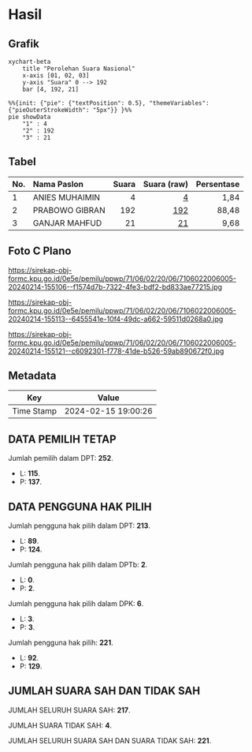 # Hasil

## Grafik

```mermaid
xychart-beta
    title "Perolehan Suara Nasional"
    x-axis [01, 02, 03]
    y-axis "Suara" 0 --> 192
    bar [4, 192, 21]
```

```mermaid
%%{init: {"pie": {"textPosition": 0.5}, "themeVariables": {"pieOuterStrokeWidth": "5px"}} }%%
pie showData
    "1" : 4
    "2" : 192
    "3" : 21
```

## Tabel

| No. | Nama Paslon    | Suara | Suara (raw) | Persentase |
|:--- |:-------------- | -----:| -----------:| ----------:|
| 1   | ANIES MUHAIMIN | 4     | [4][p-1]    | 1,84       |
| 2   | PRABOWO GIBRAN | 192   | [192][p-2]  | 88,48      |
| 3   | GANJAR MAHFUD  | 21    | [21][p-3]   | 9,68       |


[p-1]: https://github.com/gigit-pemilu/pemilu-2024/blob/main/pilpres/hitung-suara/sub/71-sulawesi-utara/sub/06-minahasa-utara/sub/02-kauditan/sub/2006-karegesan/sub/005-tps/sub/paslon-1.txt
[p-2]: https://github.com/gigit-pemilu/pemilu-2024/blob/main/pilpres/hitung-suara/sub/71-sulawesi-utara/sub/06-minahasa-utara/sub/02-kauditan/sub/2006-karegesan/sub/005-tps/sub/paslon-2.txt
[p-3]: https://github.com/gigit-pemilu/pemilu-2024/blob/main/pilpres/hitung-suara/sub/71-sulawesi-utara/sub/06-minahasa-utara/sub/02-kauditan/sub/2006-karegesan/sub/005-tps/sub/paslon-3.txt

## Foto C Plano

https://sirekap-obj-formc.kpu.go.id/0e5e/pemilu/ppwp/71/06/02/20/06/7106022006005-20240214-155106--f1574d7b-7322-4fe3-bdf2-bd833ae77215.jpg

https://sirekap-obj-formc.kpu.go.id/0e5e/pemilu/ppwp/71/06/02/20/06/7106022006005-20240214-155113--6455541e-10f4-49dc-a662-59511d0268a0.jpg

https://sirekap-obj-formc.kpu.go.id/0e5e/pemilu/ppwp/71/06/02/20/06/7106022006005-20240214-155121--c6092301-f778-41de-b526-59ab890672f0.jpg


## Metadata

| Key        | Value               |
| ---------- | ------------------- |
| Time Stamp | 2024-02-15 19:00:26 |


## DATA PEMILIH TETAP

Jumlah pemilih dalam DPT: **252**.
 * L: **115**.
 * P: **137**.

## DATA PENGGUNA HAK PILIH

Jumlah pengguna hak pilih dalam DPT: **213**.
 * L: **89**.
 * P: **124**.

Jumlah pengguna hak pilih dalam DPTb: **2**.
 * L: **0**.
 * P: **2**.

Jumlah pengguna hak pilih dalam DPK: **6**.
 * L: **3**.
 * P: **3**.

Jumlah pengguna hak pilih: **221**.
 * L: **92**.
 * P: **129**.

## JUMLAH SUARA SAH DAN TIDAK SAH

JUMLAH SELURUH SUARA SAH: **217**.

JUMLAH SUARA TIDAK SAH: **4**.

JUMLAH SELURUH SUARA SAH DAN SUARA TIDAK SAH: **221**.


